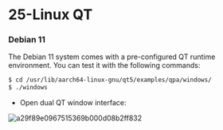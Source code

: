 # 25-Linux QT



### Debian 11

The Debian 11 system comes with a pre-configured QT runtime environment. You can test it with the following commands:

```bash
$ cd /usr/lib/aarch64-linux-gnu/qt5/examples/qpa/windows/
$ ./windows
```



* Open dual QT window interface:

![a29f89e0967515369b000d08b2ff832](http://tanzhtanzh.oss-cn-shenzhen.aliyuncs.com/img/a29f89e0967515369b000d08b2ff832.jpg)